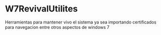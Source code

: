 # W7RevivalUtilites
Herramientas para mantener vivo el sistema ya sea importando certificados para navegacion entre otros aspectos de windows 7
